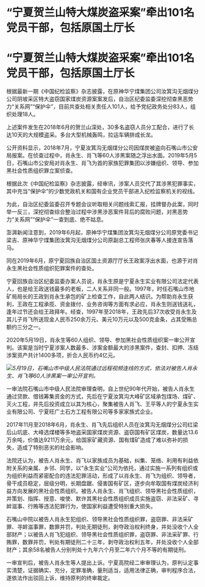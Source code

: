 # “宁夏贺兰山特大煤炭盗采案”牵出101名党员干部，包括原国土厅长

# “宁夏贺兰山特大煤炭盗采案”牵出101名党员干部，包括原国土厅长

根据最新一期《中国纪检监察》杂志披露，在原神华宁煤集团公司汝箕沟无烟煤分公司阴坡采区特大盗窃国家煤炭资源案案发后，自治区纪委监委深挖彻查黑恶势力“关系网”“保护伞”，目前共查处相关责任人101人，给予党纪政务处分83人，组织处理18人。

上述案件发生在2018年6月的贺兰山深处，30多名盗窃人员分工配合，进行了长达10天的大规模盗采。多台大型机械轰鸣，拉运车辆排成长龙。

公开资料显示，2018年7月，宁夏汝箕沟无烟煤分公司因煤炭被盗向石嘴山市公安局报案。在侦查过程中，肖永生、肖飞等60人涉黑案随之浮出水面。2019年5月5日，石嘴山市公安局对肖永生、肖飞为首的家族犯罪集团以涉嫌组织、领导、参加黑社会性质组织罪立案侦查。

根据此次《中国纪检监察》杂志披露，经审讯，涉案人员交代了其涉黑犯罪事实，其中充当“保护伞”的少数党政机关和国有企业党员干部进入纪检监察机关的视线。

为此，自治区纪委监委召开专题会议听取相关问题线索汇报，挂牌督办此案，同时举一反三，深挖彻查综合整治过程中涉黑涉恶案件背后的腐败问题，对黑恶势力“关系网”“保护伞”一查到底、绝不姑息。

澎湃新闻注意到，2019年6月起，原神华宁煤集团汝箕沟无烟煤分公司原党委书记梁吉、原神华宁煤集团汝箕沟无烟煤分公司原副总工程师张庆春等人接连宣告落马。

同在2019年6月，原宁夏回族自治区国土资源厅厅长王政案浮出水面，也源于对肖永生黑社会性质组织犯罪案件的查处。

宁夏回族自治区纪委监委办案人员说，肖永生原是宁夏永生实业有限公司法定代表人，也是给王政送钱最多的老板，二人关系非同一般。1997年，时任石嘴山市地矿局局长的王政到肖永生承包的矿上检查工作，自此两人结识。为帮助肖永生获利，王政在工程承揽、资金拨付、业务咨询等方面有求必应，肖永生则送钱送礼，逢年过节还会给王政拜年。经查，1997年至2018年，王政先后37次收受肖永生及其儿子肖飞所送现金人民币250余万元、美元10万元以及500克金条，占其受贿总额约三分之一。

2020年5月19日，肖永生等60人组织、领导、参加黑社会性质组织案一审公开宣判。该案是当时宁夏涉案人数最多、涉案金额最大的涉黑案件，查封、扣押、冻结涉案资产共计1400多项，折合人民币约4亿元。

![](https://inews.gtimg.com/news_bt/O46acHIzHRPQLWFdx7Kk8K5OqIzIUr9krvURV1rpm2DjAAA/1000)_5月19日，石嘴山市中级人民法院通过远程视频连线的方式，依法对被告人肖永生、肖飞等60人涉黑案一审公开宣判。_

一审法院石嘴山市中级人民法院审理查明，自上世纪90年代开始，被告人肖永生通过贷款、借钱筹集资金的方式，先后在宁夏汝箕沟大峰矿区域承包煤场、煤矿、灭火工程，并先后投资成立以其为核心，聚集被告人肖飞、王平等人的宁夏永生实业有限公司、宁夏旺广土石方工程有限公司等多家家族式企业。

2017年11月至2018年6月，肖永生、肖飞先后组织人员在汝箕沟无烟煤分公司红梁后山坑底、大峰选煤楼等多地盗采国家煤炭资源、盗窃国有矿区煤炭，数量达13.6万余吨，价值达9211万余元，给国家矿藏资源、国有煤矿造成了难以弥补的损失，造成了特别恶劣的社会影响。

法院还认为，被告人肖永生、肖飞以家族成员为基础，纠集、笼络、利用有利益依附关系的亲属、乡邻、同学，以“永生实业”公司为依托，通过实施一系列有组织或为组织利益而紧密配合的违法犯罪活动，形成了以肖永生、肖飞为组织、领导者，骨干成员稳定，层级分明，长期盘踞、侵害国有矿区，逐步向牟取国有煤炭经济利益方向发展的黑社会性质组织。被告人肖永生、肖飞组织、领导黑社会性质组织，并策划、指挥、授意、唆使、默许其黑社会性质组织成员实施盗窃、非法采矿、寻衅滋事、行贿等违法犯罪行为，使国家利益遭受特别重大损失。

石嘴山中院以被告人肖永生犯组织、领导黑社会性质组织罪，盗窃罪、非法采矿罪、寻衅滋事罪，数罪并罚，判处无期徒刑，剥夺政治权利终身，并处没收个人全部财产；以被告人肖飞犯组织、领导黑社会性质组织罪，盗窃罪、非法采矿罪、行贿罪，数罪并罚，判处有期徒刑二十三年，剥夺政治权利五年，并处没收个人全部财产；其余58名被告人分别判处十九年六个月至二年六个月不等的有期徒刑。

一审宣判后，被告人肖永生等人提出上诉。宁夏高院经二审审理认为，原判认定事实清楚，证据确实、充分，定罪准确，量刑适当，适用法律正确，审判程序合法，遂依法作出驳回上诉，维持原判的终审裁定。

